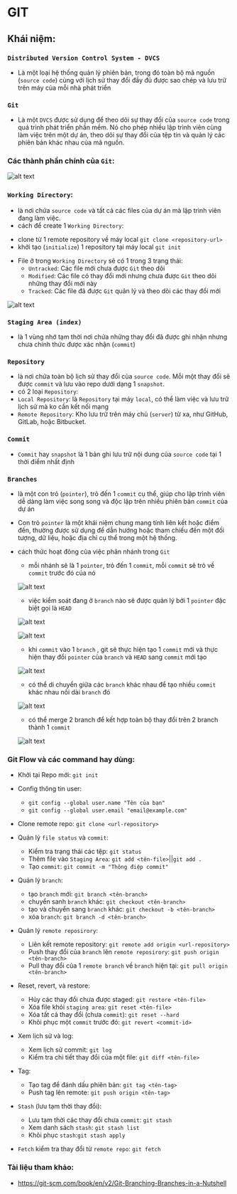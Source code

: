 # GIT
## Khái niệm:
### `Distributed Version Control System - DVCS`
+ Là một loại hệ thống quản lý phiên bản, trong đó toàn bộ mã nguồn (`source code`) cùng với lịch sử thay đổi đầy đủ được sao chép và lưu trữ trên máy của mỗi nhà phát triển
### `Git`
+ Là một `DVCS` được sử dụng để theo dõi sự thay đổi của `source code` trong quá trình phát triển phần mềm. Nó cho phép nhiều lập trình viên cùng làm việc trên một dự án, theo dõi sự thay đổi của tệp tin và quản lý các phiên bản khác nhau của mã nguồn.
### Các thành phần chính của `Git`:
![alt text](image.png)

### `Working Directory`:
+  là nơi chứa `source code` và tất cả các files của dự án mà lập trình viên đang làm việc.
+ cách để create 1 `Working Directory`:
 - clone từ 1 remote repository về máy local `git clone <repository-url>`
 - khởi tạo (`initialize`) 1 repository tại máy local `git init`

+ File ở trong `Working Directory` sẽ có 1 trong 3 trạng thái:
  + `Untracked`: Các file mới chưa được `Git` theo dõi
  + `Modified`: Các file có thay đổi mới nhưng chưa được `Git` theo dõi những thay đổi mới này
  + `Tracked`: Các file đã được `Git` quản lý và theo dõi các thay đổi mới  

 ![alt text](image-1.png)

### `Staging Area (index)`
+ là 1 vùng nhớ tạm thời nơi chứa những thay đổi đã được ghi nhận nhưng chưa chính thức được xác nhận (`commit`)
 
### `Repository`
+ là nơi chứa toàn bộ lịch sử thay đổi của `source code`. Mỗi một thay đổi sẽ được `commit` và lưu vào repo dưới dạng 1 `snapshot`.
+ có 2 loại `Repository`:
 + `Local Repository`: là `Repository` tại máy `local`, có thể làm việc và lưu trữ lịch sử mà ko cần kết nối mạng
 + `Remote Repository`: Kho lưu trữ trên máy chủ (`server`) từ xa, như GitHub, GitLab, hoặc Bitbucket.

### `Commit`
+ `Commit` hay `snapshot` là 1 bản ghi lưu trữ nội dung của `source code` tại 1 thời điểm nhất định

### `Branches`
+ là một con trỏ (`pointer`), trỏ đến 1 `commit` cụ thể, giúp cho lập trình viên dễ dàng làm việc song song và độc lập trên nhiều phiên bản `commit` của dự án
+ Con trỏ `pointer` là một khái niệm chung mang tính liên kết hoặc điểm đến, thường được sử dụng để dẫn hướng hoặc tham chiếu đến một đối tượng, dữ liệu, hoặc địa chỉ cụ thể trong một hệ thống.
+ cách thức hoạt đông của việc phân nhánh trong `Git`
  + mỗi nhánh sẽ là 1 `pointer`, trỏ đến 1 `commit`, mỗi `commit` sẽ trỏ về `commit` trước đó của nó 

  ![alt text](image-2.png)

  + việc kiểm soát đang ở `branch` nào sẽ được quản lý bởi 1 `pointer` đặc biệt gọi là `HEAD` 

  ![alt text](image-3.png)

  ![alt text](image-4.png)

  + khi `commit` vào 1 `branch` , git sẽ thực hiện tạo 1 `commit` mới và thực hiện thay đổi `pointer` của  `branch` và `HEAD` sang `commit` mới tạo

  ![alt text](image-5.png)

  + có thể di chuyển giữa các `branch` khác nhau để tạo nhiều `commit` khác nhau nối dài `branch` đó

  ![alt text](image-6.png)

  + có thể merge 2 branch để kết hợp toàn bộ thay đổi trên 2 branch thành 1 `commit` 

  ![alt text](image-7.png)

### Git Flow và các command hay dùng:
+ Khởi tại Repo mới: `git init`

+ Config thông tin user: 
  + `git config --global user.name "Tên của bạn"` 
  + `git config --global user.email "email@example.com"`

+ Clone remote repo: `git clone <url-repository>`

+ Quản lý `file status` và `commit`:
  + Kiểm tra trạng thái các tệp: `git status`
  + Thêm file vào `Staging Area`: `git add <tên-file>`||`git add .`
  + Tạo `commit`: `git commit -m "Thông điệp commit"`

+ Quản lý `branch`:
  + tạo `branch` mới: `git branch <tên-branch>`
  + chuyển sanh `branch` khác: `git checkout <tên-branch>`
  + tạo và chuyển sang `branch` khác: `git checkout -b <tên-branch>`
  + xóa `branch`: `git branch -d <tên-branch>`

+ Quản lý `remote reposirory`:
  + Liên kết remote repository: `git remote add origin <url-repository>`
  + Push thay đổi của `branch` lên `remote reposirory`: `git push origin <tên-branch>`
  + Pull thay đổi của 1 `remote branch` về `branch` hiện tại: `git pull origin <tên-branch>`
 
+ Reset, revert, và restore:
  + Hủy các thay đổi chưa được staged: `git restore <tên-file>`
  + Xóa file khỏi `staging area`: `git reset <tên-file>`
  + Xóa tất cả thay đổi (chưa `commit`): `git reset --hard`
  + Khôi phục một `commit` trước đó: `git revert <commit-id>`

+ Xem lịch sử và log:
  + Xem lịch sử commit: `git log`
  + Kiểm tra chi tiết thay đổi của một file: `git diff <tên-file>`

+ Tag:
  + Tạo tag để đánh dấu phiên bản: `git tag <tên-tag>`
  + Push tag lên remote: `git push origin <tên-tag>`

+ `Stash` (lưu tạm thời thay đổi):
  + Lưu tạm thời các thay đổi chưa `commit`: `git stash`
  + Xem danh sách `stash`: `git stash list`
  + Khôi phục `stash`:`git stash apply`

+ `Fetch` kiểm tra thay đổi từ `remote repo`: `git fetch`
### Tài liệu tham khảo: 
+ https://git-scm.com/book/en/v2/Git-Branching-Branches-in-a-Nutshell